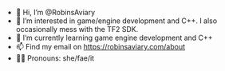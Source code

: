 - 👋 Hi, I’m @RobinsAviary
- 👀 I’m interested in game/engine development and C++. I also occasionally mess with the TF2 SDK.
- 🌱 I’m currently learning game engine development and C++
- 📫 Find my email on https://robinsaviary.com/about
- 🏳️‍⚧️ Pronouns: she/fae/it
